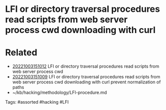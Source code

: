# LFI or directory traversal procedures read scripts from web server process cwd downloading with curl 

# Related
- [20221003151012](/zet/20221003151012/README.md) LFI or directory traversal procedures read scripts from web server process cwd
- [20221003151009](/zet/20221003151009/README.md) LFI or directory traversal procedures read scripts from web server process cwd downloading with curl  prevent normalization of paths
- ~/kb/hacking/methodology/LFI-procedure.md

Tags:
    #assorted #hacking #LFI
